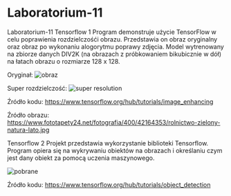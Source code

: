 # Laboratorium-11
Laboratorium-11
Tensorflow 1
Program demonstruje użycie TensorFlow w celu poprawienia rozdzielczośći obrazu. Przedstawia on obraz oryginalny oraz obraz po wykonaniu alogorytmu poprawy zdjęcia.
Model wytrenowany na zbiorze danych DIV2K (na obrazach z próbkowaniem bikubicznie w dół) na łatach obrazu o rozmiarze 128 x 128.



Oryginał:
![obraz](https://user-images.githubusercontent.com/1881832/152684688-be9de105-df92-4823-8170-c06351cb56b3.jpg)


Super rozdzielczość:
![super resolution](https://user-images.githubusercontent.com/1881832/152684693-ab8c7787-c2b5-4e28-ad2c-287c286f4456.png)


Źródło kodu: 
https://www.tensorflow.org/hub/tutorials/image_enhancing


Źródło obrazu: 
https://www.fototapety24.net/fotografia/400/42164353/rolnictwo-zielony-natura-lato.jpg


Tensorflow 2
Projekt przedstawia wykorzystanie biblioteki Tensorflow. Program opiera się na wykrywaniu obiektów na obrazach i określaniu czym jest dany obiekt za pomocą uczenia maszynowego.

![pobrane](https://user-images.githubusercontent.com/1881832/152684604-a8dcc064-2a3f-4ca4-a6ea-4d3a969bb475.png)


Źródło kodu:
https://www.tensorflow.org/hub/tutorials/object_detection

